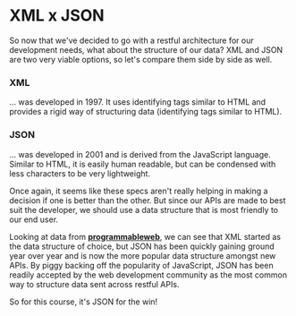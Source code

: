 # XML x JSON

So now that we've decided to go with a restful architecture for our development needs, what about the structure of our data? XML and JSON are two very viable options, so let's compare them side by side as well.

### XML
... was developed in 1997. It uses identifying tags similar to HTML and provides a rigid way of structuring data (identifying tags similar to HTML).

### JSON
... was developed in 2001 and is derived from the JavaScript language. Similar to HTML, it is easily human readable, but can be condensed with less characters to be very lightweight.

Once again, it seems like these specs aren't really helping in making a decision if one is better than the other. But since our APIs are made to best suit the developer, we should use a data structure that is most friendly to our end user.

Looking at data from **[programmableweb](https://programmableweb.com)**, we can see that XML started as the data structure of choice, but JSON has been quickly gaining ground year over year and is now the more popular data structure amongst new APIs. By piggy backing off the popularity of JavaScript, JSON has been readily accepted by the web development community as the most common way to structure data sent across restful APIs.

So for this course, it's JSON for the win!
